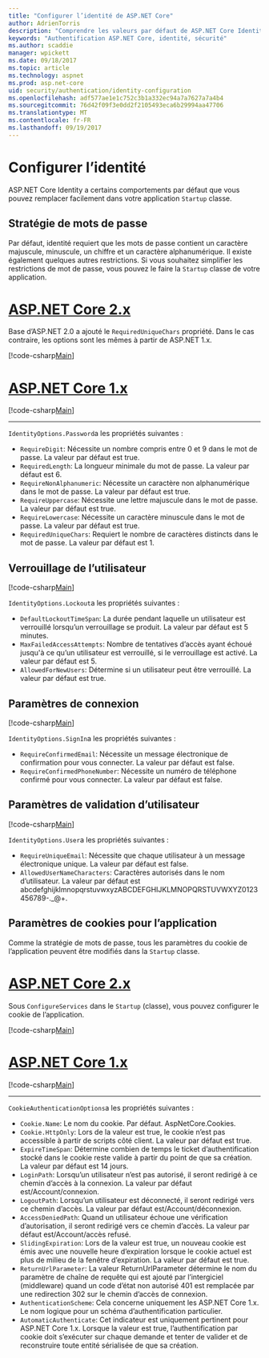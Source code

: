 ```yaml
---
title: "Configurer l’identité de ASP.NET Core"
author: AdrienTorris
description: "Comprendre les valeurs par défaut de ASP.NET Core Identity et configurer les propriétés d’identité différents pour utiliser des valeurs personnalisées."
keywords: "Authentification ASP.NET Core, identité, sécurité"
ms.author: scaddie
manager: wpickett
ms.date: 09/18/2017
ms.topic: article
ms.technology: aspnet
ms.prod: asp.net-core
uid: security/authentication/identity-configuration
ms.openlocfilehash: adf577ae1e1c752c3b1a332ec94a7a7627a7a4b4
ms.sourcegitcommit: 76d42f09f3e0dd2f2105493eca6b29994aa47706
ms.translationtype: MT
ms.contentlocale: fr-FR
ms.lasthandoff: 09/19/2017
---
```

# <a name="configure-identity"></a>Configurer l’identité

ASP.NET Core Identity a certains comportements par défaut que vous pouvez remplacer facilement dans votre application `Startup` classe.

## <a name="passwords-policy"></a>Stratégie de mots de passe

Par défaut, identité requiert que les mots de passe contient un caractère majuscule, minuscule, un chiffre et un caractère alphanumérique. Il existe également quelques autres restrictions. Si vous souhaitez simplifier les restrictions de mot de passe, vous pouvez le faire la `Startup` classe de votre application.

# <a name="aspnet-core-2xtabaspnetcore2x"></a>[ASP.NET Core 2.x](#tab/aspnetcore2x)

Base d’ASP.NET 2.0 a ajouté le `RequiredUniqueChars` propriété. Dans le cas contraire, les options sont les mêmes à partir de ASP.NET 1.x.

[!code-csharp[Main](identity/sample/src/ASPNETv2-IdentityDemo-Configuration/Startup.cs?range=29-37,50-52)]

# <a name="aspnet-core-1xtabaspnetcore1x"></a>[ASP.NET Core 1.x](#tab/aspnetcore1x)

[!code-csharp[Main](identity/sample/src/ASPNET-IdentityDemo-PrimaryKeysConfig/Startup.cs?range=58-65,84)]

---

`IdentityOptions.Password`a les propriétés suivantes :
* `RequireDigit`: Nécessite un nombre compris entre 0 et 9 dans le mot de passe. La valeur par défaut est true.
* `RequiredLength`: La longueur minimale du mot de passe. La valeur par défaut est 6.
* `RequireNonAlphanumeric`: Nécessite un caractère non alphanumérique dans le mot de passe. La valeur par défaut est true.
* `RequireUppercase`: Nécessite une lettre majuscule dans le mot de passe. La valeur par défaut est true.
* `RequireLowercase`: Nécessite un caractère minuscule dans le mot de passe. La valeur par défaut est true.
* `RequiredUniqueChars`: Requiert le nombre de caractères distincts dans le mot de passe. La valeur par défaut est 1.


## <a name="users-lockout"></a>Verrouillage de l’utilisateur

[!code-csharp[Main](identity/sample/src/ASPNETv2-IdentityDemo-Configuration/Startup.cs?range=29-30,39-42,50-52)]

`IdentityOptions.Lockout`a les propriétés suivantes :
* `DefaultLockoutTimeSpan`: La durée pendant laquelle un utilisateur est verrouillé lorsqu’un verrouillage se produit. La valeur par défaut est 5 minutes.
* `MaxFailedAccessAttempts`: Nombre de tentatives d’accès ayant échoué jusqu'à ce qu’un utilisateur est verrouillé, si le verrouillage est activé. La valeur par défaut est 5.
* `AllowedForNewUsers`: Détermine si un utilisateur peut être verrouillé. La valeur par défaut est true.


## <a name="sign-in-settings"></a>Paramètres de connexion

[!code-csharp[Main](identity/sample/src/ASPNETv2-IdentityDemo-Configuration/Startup.cs?range=29-30,44-46,50-52)]

`IdentityOptions.SignIn`a les propriétés suivantes :
* `RequireConfirmedEmail`: Nécessite un message électronique de confirmation pour vous connecter. La valeur par défaut est false.
* `RequireConfirmedPhoneNumber`: Nécessite un numéro de téléphone confirmé pour vous connecter. La valeur par défaut est false.


## <a name="user-validation-settings"></a>Paramètres de validation d’utilisateur

[!code-csharp[Main](identity/sample/src/ASPNETv2-IdentityDemo-Configuration/Startup.cs?range=29-30,48-52)]

`IdentityOptions.User`a les propriétés suivantes :
* `RequireUniqueEmail`: Nécessite que chaque utilisateur à un message électronique unique. La valeur par défaut est false.
* `AllowedUserNameCharacters`: Caractères autorisés dans le nom d’utilisateur. La valeur par défaut est abcdefghijklmnopqrstuvwxyzABCDEFGHIJKLMNOPQRSTUVWXYZ0123456789-._@+.

## <a name="applications-cookie-settings"></a>Paramètres de cookies pour l’application

Comme la stratégie de mots de passe, tous les paramètres du cookie de l’application peuvent être modifiés dans la `Startup` classe.

# <a name="aspnet-core-2xtabaspnetcore2x"></a>[ASP.NET Core 2.x](#tab/aspnetcore2x)

Sous `ConfigureServices` dans le `Startup` (classe), vous pouvez configurer le cookie de l’application.

[!code-csharp[Main](identity/sample/src/ASPNETv2-IdentityDemo-Configuration/Startup.cs?name=snippet_configurecookie)]

# <a name="aspnet-core-1xtabaspnetcore1x"></a>[ASP.NET Core 1.x](#tab/aspnetcore1x)

[!code-csharp[Main](identity/sample/src/ASPNET-IdentityDemo-PrimaryKeysConfig/Startup.cs?range=58-59,72-80,84)]

--- 

`CookieAuthenticationOptions`a les propriétés suivantes :
* `Cookie.Name`: Le nom du cookie. Par défaut. AspNetCore.Cookies.
* `Cookie.HttpOnly`: Lors de la valeur est true, le cookie n’est pas accessible à partir de scripts côté client. La valeur par défaut est true.
* `ExpireTimeSpan`: Détermine combien de temps le ticket d’authentification stocké dans le cookie reste valide à partir du point de que sa création. La valeur par défaut est 14 jours.
* `LoginPath`: Lorsqu’un utilisateur n’est pas autorisé, il seront redirigé à ce chemin d’accès à la connexion. La valeur par défaut est/Account/connexion.
* `LogoutPath`: Lorsqu’un utilisateur est déconnecté, il seront redirigé vers ce chemin d’accès. La valeur par défaut est/Account/déconnexion.
* `AccessDeniedPath`: Quand un utilisateur échoue une vérification d’autorisation, il seront redirigé vers ce chemin d’accès. La valeur par défaut est/Account/accès refusé.
* `SlidingExpiration`: Lors de la valeur est true, un nouveau cookie est émis avec une nouvelle heure d’expiration lorsque le cookie actuel est plus de milieu de la fenêtre d’expiration. La valeur par défaut est true.
* `ReturnUrlParameter`: La valeur ReturnUrlParameter détermine le nom du paramètre de chaîne de requête qui est ajouté par l’intergiciel (middleware) quand un code d’état non autorisé 401 est remplacée par une redirection 302 sur le chemin d’accès de connexion.
* `AuthenticationScheme`: Cela concerne uniquement les ASP.NET Core 1.x. Le nom logique pour un schéma d’authentification particulier.
* `AutomaticAuthenticate`: Cet indicateur est uniquement pertinent pour ASP.NET Core 1.x. Lorsque la valeur est true, l’authentification par cookie doit s’exécuter sur chaque demande et tenter de valider et de reconstruire toute entité sérialisée de que sa création.

